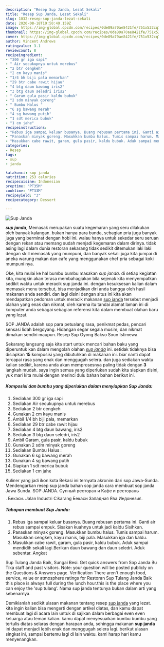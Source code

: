 ```yaml
---
description: "Resep Sup Janda, Lezat Sekali"
title: "Resep Sup Janda, Lezat Sekali"
slug: 1032-resep-sup-janda-lezat-sekali
date: 2020-08-18T19:50:40.159Z
image: https://img-global.cpcdn.com/recipes/0de89a70ae8421fe/751x532cq70/sup-janda-foto-resep-utama.jpg
thumbnail: https://img-global.cpcdn.com/recipes/0de89a70ae8421fe/751x532cq70/sup-janda-foto-resep-utama.jpg
cover: https://img-global.cpcdn.com/recipes/0de89a70ae8421fe/751x532cq70/sup-janda-foto-resep-utama.jpg
author: Vincent Andrews
ratingvalue: 3.1
reviewcount: 8
recipeingredient:
- "300 gr iga sapi"
- " Air secukupnya untuk merebus"
- "2 btr cengkeh"
- "2 cm kayu manis"
- "1/4 bh biji pala memarkan"
- "29 btr cabe rawit hijau"
- "4 btg daun bawang iris2"
- "3 btg daun seledri iris2"
- " Garam gula pasir kaldu bubuk"
- "2 sdm minyak goreng"
- " Bumbu Halus "
- "6 sg bawang merah"
- "4 sg bawang putih"
- "1 sdt merica bubuk"
- "1 cm jahe"
recipeinstructions:
- "Rebus iga sampai keluar busanya. Buang rebusan pertama ini. Ganti air rebus sampai empuk. Sisakan kuahnya untuk jadi kaldu Sisihkan."
- "Panaskan minyak goreng. Masukkan bumbu halus. Tumis sampai harum. Masukkan cengkeh, kayu manis, biji pala. Masukkan iga dan kaldu."
- "Masukkan cabe rawit, garam, gula pasir, kaldu bubuk. Aduk sampai mendidih sekali lagi.Berikan daun bawang dan daun seledri. Aduk sebentar. Angkat"
categories:
- Resep
tags:
- sup
- janda

katakunci: sup janda 
nutrition: 253 calories
recipecuisine: Indonesian
preptime: "PT35M"
cooktime: "PT33M"
recipeyield: "3"
recipecategory: Dessert

---
```



![Sup Janda](https://img-global.cpcdn.com/recipes/0de89a70ae8421fe/751x532cq70/sup-janda-foto-resep-utama.jpg)

<b><i>sup janda</i></b>, Memasak merupakan suatu kegemaran yang seru dilakukan oleh banyak kalangan. bukan hanya para bunda, sebagian pria juga banyak juga yang berminat dengan hobi ini. walau hanya untuk sekedar seru seruan dengan rekan atau memang sudah menjadi kegemaran dalam dirinya. tidak asing lagi dalam dunia restoran sekarang tidak sedikit ditemukan laki laki dengan skill memasak yang mumpuni, dan banyak sekali juga kita jumpai di aneka warung makan dan cafe yang menggunakan chef pria sebagai koki mumpuni nya.

Oke, kita mulai ke hal bumbu bumbu masakan <i>sup janda</i>. di setiap kegiatan kita, mungkin akan terasa membahagiakan bila sejenak kita menyempatkan sedikit waktu untuk meracik sup janda ini. dengan kesuksesan kalian dalam memasak menu tersebut, bisa menjadikan diri anda bangga oleh hasil makanan anda sendiri. dan lagi disini dengan situs ini kita akan mendapatkan pedoman untuk meracik makanan <u>sup janda</u> tersebut menjadi olahan yang enak dan nikmat, oleh karena itu tandai alamat laman ini di komputer anda sebagai sebagian referensi kita dalam membuat olahan baru yang lezat.

SOP JANDA adalah sop para petualang rasa, penikmat pedas, pencari sensasi lidah bergoyang. Hidangan segar segala musim, dan nikmat dimakan sendiri maupun. Resep Sup Oyong Bakso Soun Istimewa.


Sekarang langsung saja kita start untuk mencari bahan baku yang diperuntuk kan dalam mengolah olahan <u><i>sup janda</i></u> ini. setidak tidaknya bisa disiapkan <b>15</b> komposisi yang dibutuhkan di makanan ini. biar nanti dapat tercapai rasa yang enak dan menggugah selera. dan juga sediakan waktu kalian sedikit, karena anda akan memprosesnya paling tidak dengan <b>3</b> langkah mudah. saya ingin semua yang diperlukan sudah kita siapkan disini, yuk mari kita mulai dengan merinci dulu bahan bahan berikut ini.

<!--inarticleads1-->

##### Komposisi dan bumbu yang diperlukan dalam menyiapkan Sup Janda:

1. Sediakan 300 gr iga sapi
1. Sediakan  Air secukupnya untuk merebus
1. Sediakan 2 btr cengkeh
1. Gunakan 2 cm kayu manis
1. Ambil 1/4 bh biji pala, memarkan
1. Sediakan 29 btr cabe rawit hijau
1. Sediakan 4 btg daun bawang, iris2
1. Sediakan 3 btg daun seledri, iris2
1. Ambil  Garam, gula pasir, kaldu bubuk
1. Gunakan 2 sdm minyak goreng
1. Sediakan  Bumbu Halus :
1. Gunakan 6 sg bawang merah
1. Gunakan 4 sg bawang putih
1. Siapkan 1 sdt merica bubuk
1. Sediakan 1 cm jahe


Kuliner yang jadi ikon kota Bekasi ini ternyata akronim dari sop Jawa-Sunda. Mendengarkan resep sup janda bahan sop janda cara membuat sop janda Jawa Sunda. SOP JANDA. Супный ресторан и Кафе и рестораны$$$$. Бекаси. Jalan Industri Cikarang Бекаси Западная Ява Индонезия. 

<!--inarticleads2-->

##### Tahapan membuat Sup Janda:

1. Rebus iga sampai keluar busanya. Buang rebusan pertama ini. Ganti air rebus sampai empuk. Sisakan kuahnya untuk jadi kaldu Sisihkan.
1. Panaskan minyak goreng. Masukkan bumbu halus. Tumis sampai harum. Masukkan cengkeh, kayu manis, biji pala. Masukkan iga dan kaldu.
1. Masukkan cabe rawit, garam, gula pasir, kaldu bubuk. Aduk sampai mendidih sekali lagi.Berikan daun bawang dan daun seledri. Aduk sebentar. Angkat


Sup Tulang Janda Baik, Sungai Besi. Get quick answers from Sop Janda Bu Tika staff and past visitors. Note: your question will be posted publicly on the Questions &amp; Answers page. Verification There aren&#39;t enough food, service, value or atmosphere ratings for Restoran Sup Tulang Janda Baik this place is always full during the lunch hour.this is the place where you can enjoy the &#39;sup tulang&#39;. Nama sup janda tentunya bukan dalam arti yang sebenarnya. 

Demikianlah sedikit ulasan makanan tentang resep <u>sup janda</u> yang lezat. kita ingin kalian bisa mengerti dengan artikel diatas, dan kamu dapat membuat lagi di acara lain untuk di sajikan dalam berbagai even even keluarga atau teman kalian. kamu dapat menyesuaikan bumbu bumbu yang tertulis diatas selaras dengan harapan anda, sehingga makanan <b>sup janda</b> ini dapat menjadi lebih enak dan menggugah selera lagi. berikut ulasan singkat ini, sampai bertemu lagi di lain waktu. kami harap hari kamu menyenangkan.
